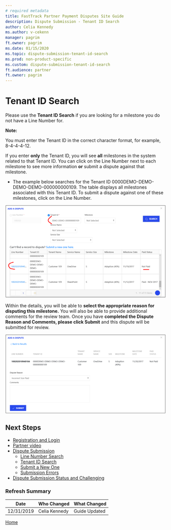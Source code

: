 ```yaml
---
# required metadata
title: FastTrack Partner Payment Disputes Site Guide
description: Dispute Submission - Tenant ID Search
author: Celia Kennedy
ms.author: v-cekenn
manager: pagrim
ft.owner: pagrim
ms.date: 01/15/2020
ms.topic: dispute-submission-tenant-id-search
ms.prod: non-product-specific
ms.custom: dispute-submission-tenant-id-search
ft.audience: partner
ft.owner: pagrim
---
```


# Tenant ID Search

Please use the **Tenant ID Search** if you are looking for a milestone you do not have a Line Number for.

**Note:**

You must enter the Tenant ID in the correct character format, for example, 8-4-4-4-12.

If you enter **only** the Tenant ID, you will see **all** milestones in the system related to that Tenant ID. You can click on the Line Number next to each milestone to see more information **or** submit a dispute against that milestone.

- The example below searches for the Tenant ID 0000DEMO-DEMO-DEMO-DEMO-000000000109. The table displays all milestones associated with this Tenant ID. To submit a dispute against one of these milestones, click on the Line Number.

![all-milestones-associated-with-tenant-id.png](media/payment-dispute-guide/all-milestones-associated-with-tenant-id.png "All milestones associated with Tenant ID")

Within the details, you will be able to **select the appropriate reason for disputing this milestone.** You will also be able to provide additional comments for the review team. Once you have **completed the Dispute Reason and Comments, please click Submit** and this dispute will be submitted for review.

![disputes-reasons-comments.png](media/payment-dispute-guide/disputes-reasons-comments.png "Add reasons and comments")

## Next Steps

- [Registration and Login](registration-and-login.md)
- [Partner video](https://www.microsoft.com/microsoft-365/partners/videos/fasttrack-ready-partner-payment-disputes-site)
- [Dispute Submission](dispute-submission-overview.md)
    - [Line Number Search](dispute-submission-line-number-search.md)
    - [Tenant ID Search](tenant-id-search.md)
    - [Submit a New One](submit-a-new-one.md)
    - [Submission Errors](submission-errors.md)
- [Dispute Submission Status and Challenging](dispute-submission-status-and-challenging.md)

### Refresh Summary

|Date|Who Changed|What Changed|
|---------|---------------|----------------------------|
|12/31/2019| Celia Kennedy| Guide Updated|

[Home](http://partner-docs.microsoft.com)